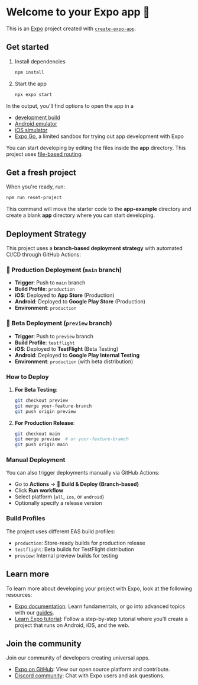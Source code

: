 # Welcome to your Expo app 👋

This is an [Expo](https://expo.dev) project created with [`create-expo-app`](https://www.npmjs.com/package/create-expo-app).

## Get started

1. Install dependencies

   ```bash
   npm install
   ```

2. Start the app

   ```bash
   npx expo start
   ```

In the output, you'll find options to open the app in a

- [development build](https://docs.expo.dev/develop/development-builds/introduction/)
- [Android emulator](https://docs.expo.dev/workflow/android-studio-emulator/)
- [iOS simulator](https://docs.expo.dev/workflow/ios-simulator/)
- [Expo Go](https://expo.dev/go), a limited sandbox for trying out app development with Expo

You can start developing by editing the files inside the **app** directory. This project uses [file-based routing](https://docs.expo.dev/router/introduction).

## Get a fresh project

When you're ready, run:

```bash
npm run reset-project
```

This command will move the starter code to the **app-example** directory and create a blank **app** directory where you can start developing.

## Deployment Strategy

This project uses a **branch-based deployment strategy** with automated CI/CD through GitHub Actions:

### 🏪 Production Deployment (`main` branch)
- **Trigger**: Push to `main` branch
- **Build Profile**: `production`
- **iOS**: Deployed to **App Store** (Production)
- **Android**: Deployed to **Google Play Store** (Production)
- **Environment**: `production`

### 🧪 Beta Deployment (`preview` branch)
- **Trigger**: Push to `preview` branch
- **Build Profile**: `testflight`
- **iOS**: Deployed to **TestFlight** (Beta Testing)
- **Android**: Deployed to **Google Play Internal Testing**
- **Environment**: `production` (with beta distribution)

### How to Deploy

1. **For Beta Testing**:
   ```bash
   git checkout preview
   git merge your-feature-branch
   git push origin preview
   ```

2. **For Production Release**:
   ```bash
   git checkout main
   git merge preview  # or your-feature-branch
   git push origin main
   ```

### Manual Deployment
You can also trigger deployments manually via GitHub Actions:
- Go to **Actions** → **🚀 Build & Deploy (Branch-based)**
- Click **Run workflow**
- Select platform (`all`, `ios`, or `android`)
- Optionally specify a release version

### Build Profiles
The project uses different EAS build profiles:
- `production`: Store-ready builds for production release
- `testflight`: Beta builds for TestFlight distribution
- `preview`: Internal preview builds for testing

## Learn more

To learn more about developing your project with Expo, look at the following resources:

- [Expo documentation](https://docs.expo.dev/): Learn fundamentals, or go into advanced topics with our [guides](https://docs.expo.dev/guides).
- [Learn Expo tutorial](https://docs.expo.dev/tutorial/introduction/): Follow a step-by-step tutorial where you'll create a project that runs on Android, iOS, and the web.

## Join the community

Join our community of developers creating universal apps.

- [Expo on GitHub](https://github.com/expo/expo): View our open source platform and contribute.
- [Discord community](https://chat.expo.dev): Chat with Expo users and ask questions.
